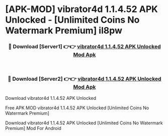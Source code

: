# [APK-MOD] vibrator4d 1.1.4.52 APK Unlocked - [Unlimited Coins No Watermark Premium] il8pw



<div align="center">
<h3>🔴 Download [Server1] 👉👉 <a href="https://momento.my/?title=vibrator4d_1.1.4.52_APK_Unlocked">vibrator4d 1.1.4.52 APK Unlocked Mod Apk</a></h3><br>

<h3>🔴 Download [Server2] 👉👉 <a href="https://momento.my/?title=vibrator4d_1.1.4.52_APK_Unlocked">vibrator4d 1.1.4.52 APK Unlocked Mod Apk</a></h3>
</div>



Download vibrator4d 1.1.4.52 APK Unlocked 

Free APK MOD vibrator4d 1.1.4.52 APK Unlocked [Unlimited Coins No Watermark Premium]

Download vibrator4d 1.1.4.52 APK Unlocked [Unlimited Coins No Watermark Premium] Mod For Android
